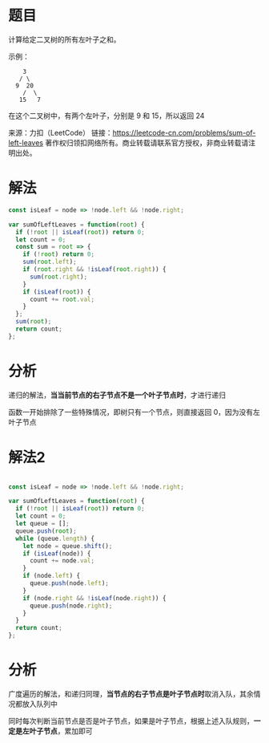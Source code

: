 
# 题目

计算给定二叉树的所有左叶子之和。

示例：

        3
       / \
      9  20
        /  \
       15   7
在这个二叉树中，有两个左叶子，分别是 9 和 15，所以返回 24

来源：力扣（LeetCode）
链接：https://leetcode-cn.com/problems/sum-of-left-leaves
著作权归领扣网络所有。商业转载请联系官方授权，非商业转载请注明出处。

# 解法

```javascript
const isLeaf = node => !node.left && !node.right;

var sumOfLeftLeaves = function(root) {
  if (!root || isLeaf(root)) return 0;
  let count = 0;
  const sum = root => {
    if (!root) return 0;
    sum(root.left);
    if (root.right && !isLeaf(root.right)) {
      sum(root.right);
    }
    if (isLeaf(root)) {
      count += root.val;
    }
  };
  sum(root);
  return count;
};
```

# 分析

递归的解法，**当当前节点的右子节点不是一个叶子节点时**，才进行递归

函数一开始排除了一些特殊情况，即树只有一个节点，则直接返回 0，因为没有左叶子节点

# 解法2

```javascript
 
const isLeaf = node => !node.left && !node.right;

var sumOfLeftLeaves = function(root) {
  if (!root || isLeaf(root)) return 0;
  let count = 0;
  let queue = [];
  queue.push(root);
  while (queue.length) {
    let node = queue.shift();
    if (isLeaf(node)) {
      count += node.val;
    }
    if (node.left) {
      queue.push(node.left);
    }
    if (node.right && !isLeaf(node.right)) {
      queue.push(node.right);
    }
  }
  return count;
};
```

# 分析

 广度遍历的解法，和递归同理，**当节点的右子节点是叶子节点时**取消入队，其余情况都放入队列中

同时每次判断当前节点是否是叶子节点，如果是叶子节点，根据上述入队规则，**一定是左叶子节点**，累加即可


